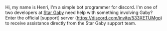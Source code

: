 Hi, my name is Henri, I'm a simple bot programmer for discord.
I'm one of two developers at [Star Gaby](https://discord.com/application-directory/1108562673899143168) need help with something involving Gaby? Enter the official [support] server (https://discord.com/invite/533XETUMgp) to receive assistance directly from the Star Gaby support team.
